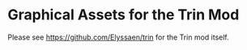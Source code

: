 # Graphical Assets for the Trin Mod

Please see https://github.com/Elyssaen/trin for the Trin mod itself.